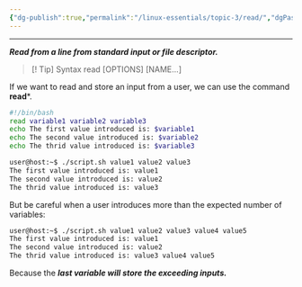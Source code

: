 ```yaml
---
{"dg-publish":true,"permalink":"/linux-essentials/topic-3/read/","dgPassFrontmatter":true}
---
```


---
___Read from a line from standard input or file descriptor.___

> [! Tip] Syntax
	 read [OPTIONS] [NAME...]

If we want to read and store an input from a user, we can use the command **read***.
```bash
#!/bin/bash
read variable1 variable2 variable3
echo The first value introduced is: $variable1
echo The second value introduced is: $variable2
echo The thrid value introduced is: $variable3
```

```bash
user@host:~$ ./script.sh value1 value2 value3
The first value introduced is: value1
The second value introduced is: value2
The thrid value introduced is: value3
```

But be careful when a user introduces more than the expected number of variables:
```bash
user@host:~$ ./script.sh value1 value2 value3 value4 value5
The first value introduced is: value1
The second value introduced is: value2
The thrid value introduced is: value3 value4 value5
```

Because the ___last variable will store the exceeding inputs.___
